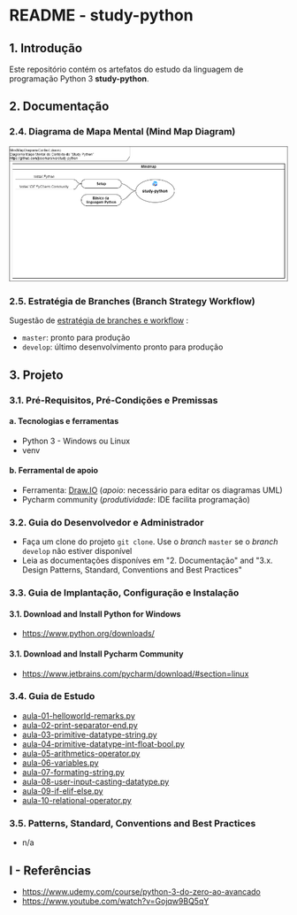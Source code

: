 # README - study-python

## 1. Introdução

Este repositório contém os artefatos do estudo da linguagem de programação Python 3 **study-python**.


## 2. Documentação

### 2.4. Diagrama de Mapa Mental (Mind Map Diagram)

![MindMapDiagram-Context.png](./doc/mind-maps/MindMapDiagram-Context.png) 


### 2.5. Estratégia de Branches (Branch Strategy Workflow)

Sugestão de [estratégia de branches e workflow](https://github.com/josemarsilva/eval-git#38-estrat%C3%A9gia-de-gerenciamento-de-branches) :
* `master`: pronto para produção
* `develop`: último desenvolvimento pronto para produção


## 3. Projeto

### 3.1. Pré-Requisitos, Pré-Condições e Premissas

#### a. Tecnologias e ferramentas

* Python 3 - Windows ou Linux
* venv


#### b. Ferramental de apoio

* Ferramenta: [Draw.IO](https://app.diagrams.net/) (_apoio_: necessário para editar os diagramas UML)
* Pycharm community (_produtividade_: IDE facilita programação)


### 3.2. Guia do Desenvolvedor e Administrador

* Faça um clone do projeto `git clone`. Use o _branch_ `master` se o _branch_ `develop` não estiver disponível
* Leia as documentações disponíves em "2. Documentação"  and "3.x. Design Patterns, Standard, Conventions and Best Practices"


### 3.3. Guia de Implantação, Configuração e Instalação

#### 3.1. Download and Install Python for Windows

* https://www.python.org/downloads/

#### 3.1. Download and Install Pycharm Community

* https://www.jetbrains.com/pycharm/download/#section=linux



### 3.4. Guia de Estudo

* [aula-01-helloworld-remarks.py](./src/python/aula-01-helloworld-remarks.py)
* [aula-02-print-separator-end.py](./src/python/aula-02-print-separator-end.py)
* [aula-03-primitive-datatype-string.py](./src/python/aula-03-primitive-datatype-string.py)
* [aula-04-primitive-datatype-int-float-bool.py](./src/python/aula-04-primitive-datatype-int-float-bool.py)
* [aula-05-arithmetics-operator.py](./src/python/aula-05-arithmetics-operator.py)
* [aula-06-variables.py](./src/python/aula-06-variables.py)
* [aula-07-formating-string.py](./src/python/aula-07-formating-string.py)
* [aula-08-user-input-casting-datatype.py](./src/python/aula-08-user-input-casting-datatype.py)
* [aula-09-if-elif-else.py](./src/python/aula-09-if-elif-else.py)
* [aula-10-relational-operator.py](./src/python/aula-10-relational-operator.py)


### 3.5. Patterns, Standard, Conventions and Best Practices

* n/a

## I - Referências

* https://www.udemy.com/course/python-3-do-zero-ao-avancado
* https://www.youtube.com/watch?v=Gojqw9BQ5qY
